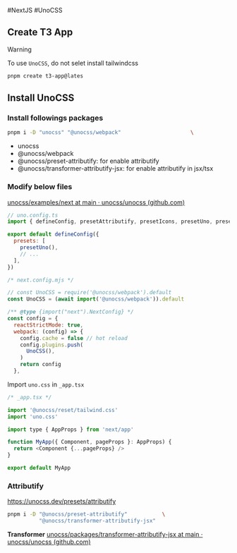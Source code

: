 #NextJS #UnoCSS

## Create T3 App

>[!Warning]
>To use `UnoCSS`, do not selet install tailwindcss

```bash
pnpm create t3-app@lates
```

## Install UnoCSS

### Install followings packages

```bash
pnpm i -D "unocss" "@unocss/webpack"                      \
```

* unocss
* @unocss/webpack
* @unocss/preset-attributify: for enable attributify
* @unocss/transformer-attributify-jsx: for enable attributify in jsx/tsx

### Modify below files

[unocss/examples/next at main · unocss/unocss (github.com)](https://github.com/unocss/unocss/tree/main/examples/next)

```js
// uno.config.ts
import { defineConfig, presetAttributify, presetIcons, presetUno, presetWebFonts } from 'unocss'

export default defineConfig({
  presets: [
    presetUno(),
    // ...
  ],
})
```

```js
/* next.config.mjs */

// const UnoCSS = require('@unocss/webpack').default
const UnoCSS = (await import('@unocss/webpack')).default

/** @type {import("next").NextConfig} */
const config = {
  reactStrictMode: true,
  webpack: (config) => {
    config.cache = false // hot reload
    config.plugins.push(
      UnoCSS(),
    )
    return config
  },
```

Import `uno.css` in `_app.tsx`
```js
/* _app.tsx */

import '@unocss/reset/tailwind.css'
import 'uno.css'

import type { AppProps } from 'next/app'

function MyApp({ Component, pageProps }: AppProps) {
  return <Component {...pageProps} />
}

export default MyApp
```

### Attributify

https://unocss.dev/presets/attributify

```bash
pnpm i -D "@unocss/preset-attributify"           \
          "@unocss/transformer-attributify-jsx"
```

**Transformer**
[unocss/packages/transformer-attributify-jsx at main · unocss/unocss (github.com)](https://github.com/unocss/unocss/tree/main/packages/transformer-attributify-jsx)

